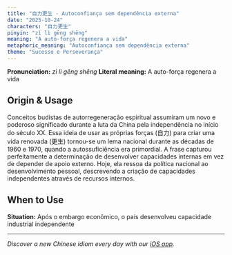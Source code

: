 ```yaml
---
title: "自力更生 - Autoconfiança sem dependência externa"
date: "2025-10-24"
characters: "自力更生"
pinyin: "zì lì gēng shēng"
meaning: "A auto-força regenera a vida"
metaphoric_meaning: "Autoconfiança sem dependência externa"
theme: "Sucesso e Perseverança"
---
```


**Pronunciation:** *zì lì gēng shēng*
**Literal meaning:** A auto-força regenera a vida

## Origin & Usage

Conceitos budistas de autorregeneração espiritual assumiram um novo e poderoso significado durante a luta da China pela independência no início do século XX. Essa ideia de usar as próprias forças (自力) para criar uma vida renovada (更生) tornou-se um lema nacional durante as décadas de 1960 e 1970, quando a autossuficiência era primordial. A frase capturou perfeitamente a determinação de desenvolver capacidades internas em vez de depender de apoio externo. Hoje, ela ressoa da política nacional ao desenvolvimento pessoal, descrevendo a criação de capacidades independentes através de recursos internos.

## When to Use

**Situation:** Após o embargo econômico, o país desenvolveu capacidade industrial independente

---

*Discover a new Chinese idiom every day with our [iOS app](https://apps.apple.com/us/app/daily-chinese-idioms/id6740611324).*
